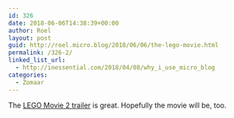```yaml
---
id: 326
date: 2018-06-06T14:38:39+00:00
author: Roel
layout: post
guid: http://roel.micro.blog/2018/06/06/the-lego-movie.html
permalink: /326-2/
linked_list_url:
  - http://inessential.com/2018/04/08/why_i_use_micro_blog
categories:
  - Zomaar
---
```

The [LEGO Movie 2 trailer](https://m.youtube.com/watch?v=XvHSlHhh1gk) is great. Hopefully the movie will be, too. 
